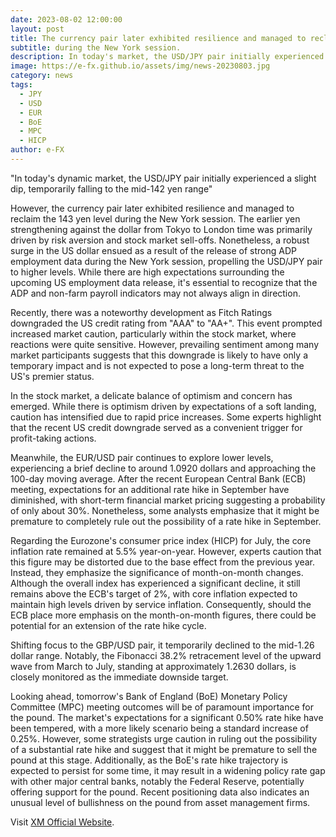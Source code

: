 ```yaml
---
date: 2023-08-02 12:00:00
layout: post
title: The currency pair later exhibited resilience and managed to reclaim the 143 yen level 
subtitle: during the New York session.
description: In today's market, the USD/JPY pair initially experienced a slight dip, falling to the mid-142 yen range, but later rebounded and returned to the 143 yen level during the New York session.
image: https://e-fx.github.io/assets/img/news-20230803.jpg
category: news
tags:
  - JPY
  - USD
  - EUR
  - BoE
  - MPC
  - HICP
author: e-FX
---
```


"In today's dynamic market, the USD/JPY pair initially experienced a slight dip, temporarily falling to the mid-142 yen range"

However, the currency pair later exhibited resilience and managed to reclaim the 143 yen level during the New York session. The earlier yen strengthening against the dollar from Tokyo to London time was primarily driven by risk aversion and stock market sell-offs. Nonetheless, a robust surge in the US dollar ensued as a result of the release of strong ADP employment data during the New York session, propelling the USD/JPY pair to higher levels. While there are high expectations surrounding the upcoming US employment data release, it's essential to recognize that the ADP and non-farm payroll indicators may not always align in direction.

Recently, there was a noteworthy development as Fitch Ratings downgraded the US credit rating from "AAA" to "AA+". This event prompted increased market caution, particularly within the stock market, where reactions were quite sensitive. However, prevailing sentiment among many market participants suggests that this downgrade is likely to have only a temporary impact and is not expected to pose a long-term threat to the US's premier status.

In the stock market, a delicate balance of optimism and concern has emerged. While there is optimism driven by expectations of a soft landing, caution has intensified due to rapid price increases. Some experts highlight that the recent US credit downgrade served as a convenient trigger for profit-taking actions.

Meanwhile, the EUR/USD pair continues to explore lower levels, experiencing a brief decline to around 1.0920 dollars and approaching the 100-day moving average. After the recent European Central Bank (ECB) meeting, expectations for an additional rate hike in September have diminished, with short-term financial market pricing suggesting a probability of only about 30%. Nonetheless, some analysts emphasize that it might be premature to completely rule out the possibility of a rate hike in September.

Regarding the Eurozone's consumer price index (HICP) for July, the core inflation rate remained at 5.5% year-on-year. However, experts caution that this figure may be distorted due to the base effect from the previous year. Instead, they emphasize the significance of month-on-month changes. Although the overall index has experienced a significant decline, it still remains above the ECB's target of 2%, with core inflation expected to maintain high levels driven by service inflation. Consequently, should the ECB place more emphasis on the month-on-month figures, there could be potential for an extension of the rate hike cycle.

Shifting focus to the GBP/USD pair, it temporarily declined to the mid-1.26 dollar range. Notably, the Fibonacci 38.2% retracement level of the upward wave from March to July, standing at approximately 1.2630 dollars, is closely monitored as the immediate downside target.

Looking ahead, tomorrow's Bank of England (BoE) Monetary Policy Committee (MPC) meeting outcomes will be of paramount importance for the pound. The market's expectations for a significant 0.50% rate hike have been tempered, with a more likely scenario being a standard increase of 0.25%. However, some strategists urge caution in ruling out the possibility of a substantial rate hike and suggest that it might be premature to sell the pound at this stage. Additionally, as the BoE's rate hike trajectory is expected to persist for some time, it may result in a widening policy rate gap with other major central banks, notably the Federal Reserve, potentially offering support for the pound. Recent positioning data also indicates an unusual level of bullishness on the pound from asset management firms.


Visit [XM Official Website](https://clicks.pipaffiliates.com/c?c=550036&l=en&p=0).